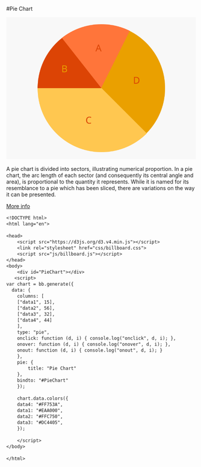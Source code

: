 #Pie Chart

![image](assets/image.svg)

A pie chart is divided into sectors, illustrating numerical proportion. In a pie chart, the arc length of each sector (and consequently its central angle and area), is proportional to the quantity it represents. While it is named for its resemblance to a pie which has been sliced, there are variations on the way it can be presented.

[More info](http://datavizproject.com/data-type/pie-chart/)


    <!DOCTYPE html>
    <html lang="en">
    
    <head> 
        <script src="https://d3js.org/d3.v4.min.js"></script>
        <link rel="stylesheet" href="css/billboard.css">
        <script src="js/billboard.js"></script>    
    </head>
    <body>
        <div id="PieChart"></div>
       <script>
    var chart = bb.generate({
      data: {
        columns: [
    	["data1", 15],
    	["data2", 56],
        ["data3", 32],
        ["data4", 44]
        ],
        type: "pie",
        onclick: function (d, i) { console.log("onclick", d, i); },
        onover: function (d, i) { console.log("onover", d, i); },
        onout: function (d, i) { console.log("onout", d, i); }
        },       
        pie: {
            title: "Pie Chart"
        },
        bindto: "#PieChart"
        });
    
        chart.data.colors({
        data4: "#FF753A",
        data1: "#EAA000",
        data2: "#FFC750",
        data3: "#DC4405",
        });
    
        </script>
    </body>
    
    </html>
